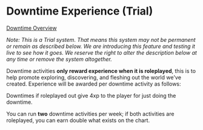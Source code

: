  # Downtime Experience (Trial)
[Downtime Overview](13.01%20Downtime%20Overview.md)

*Note: This is a Trial system. That means this system may not be permanent or remain as described below. We are introducing this feature and testing it live to see how it goes. We reserve the right to alter the description below at any time or remove the system altogether.*

Downtime activities **only reward experience when it is roleplayed**, this is to help promote exploring, discovering, and fleshing out the world we've created. Experience will be awarded per downtime activity as follows:

Downtimes if roleplayed out give 4xp to the player for just doing the downtime.

You can run **two** downtime activities per week; if both activities are roleplayed, you can earn double what exists on the chart.
